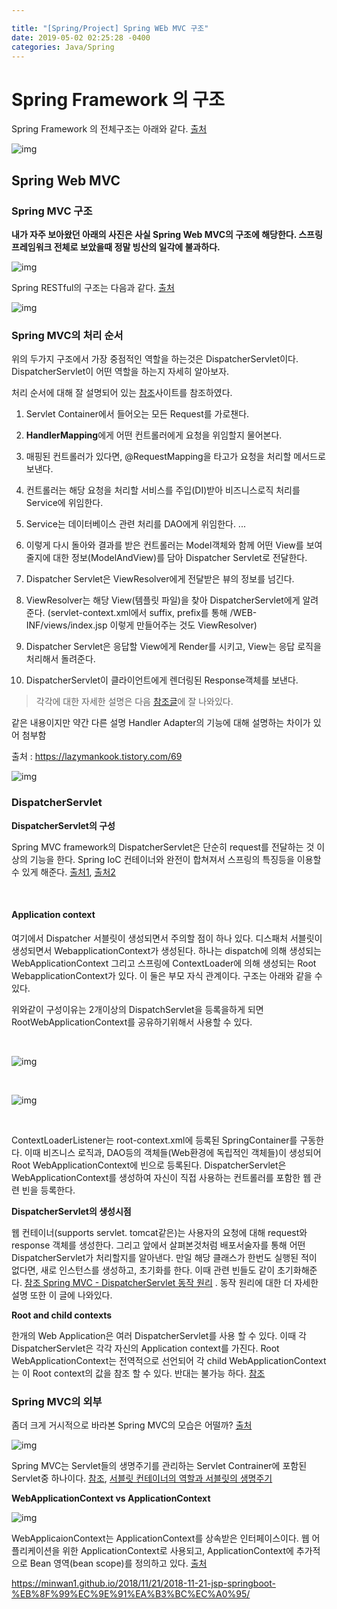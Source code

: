 ```yaml
---

title: "[Spring/Project] Spring WEb MVC 구조"
date: 2019-05-02 02:25:28 -0400
categories: Java/Spring
---
```




# Spring Framework 의 구조

Spring Framework 의 전체구조는 아래와 같다. [출처](<http://www.increpas.pe.kr/worker_course1.html?num=2&c_type=3>)

![img](http://increpas.com/ems/upload/images/springframework.png)



## Spring Web MVC

### Spring MVC 구조

**내가 자주 보아왔던 아래의 사진은 사실 Spring Web MVC의 구조에 해당한다. 스프링 프레임워크 전체로 보았을때 정말 빙산의 일각에 불과하다.** 

![img](https://t1.daumcdn.net/cfile/tistory/9934E4335A0E8EA01F)



Spring RESTful의 구조는 다음과 같다. [출처](<https://jeong-pro.tistory.com/96>)

![img](https://t1.daumcdn.net/cfile/tistory/99F609335A0E8EA010)



### Spring MVC의 처리 순서

위의 두가지 구조에서 가장 중점적인 역할을 하는것은 DispatcherServlet이다.  DispatcherServlet이 어떤 역할을 하는지 자세히 알아보자. 

처리 순서에 대해 잘 설명되어 있는 [참조](<https://jeong-pro.tistory.com/96>)사이트를 참조하였다.



1. Servlet Container에서 들어오는 모든 Request를 가로챈다.  

2. **HandlerMapping**에게 어떤 컨트롤러에게 요청을 위임할지 물어본다.

3. 매핑된 컨트롤러가 있다면, @RequestMapping을 타고가 요청을 처리할 메서드로 보낸다.

4. 컨트롤러는 해당 요청을 처리할 서비스를 주입(DI)받아 비즈니스로직 처리를 Service에 위임한다.
5. Service는 데이터베이스 관련 처리를 DAO에게 위임한다.
   ...
6. 이렇게 다시 돌아와 결과를 받은 컨트롤러는 Model객체와 함께 어떤 View를 보여줄지에 대한 정보(ModelAndView)를 담아 Dispatcher Servlet로 전달한다.
7. Dispatcher Servlet은 ViewResolver에게 전달받은 뷰의 정보를 넘긴다.
8. ViewResolver는 해당 View(템플릿 파일)을 찾아 DispatcherServlet에게 알려준다. 
   (servlet-context.xml에서 suffix, prefix를 통해 /WEB-INF/views/index.jsp 이렇게 만들어주는 것도 ViewResolver)
9. Dispatcher Servlet은 응답할 View에게 Render를 시키고, View는 응답 로직을 처리해서 돌려준다.
10. DispatcherServlet이 클라이언트에게 렌더링된 Response객체를 보낸다.

 

> 각각에 대한 자세한 설명은 다음 [참조글](<https://www.baeldung.com/spring-dispatcherservlet>)에 잘 나와있다. 



같은 내용이지만 약간 다른 설명 Handler Adapter의 기능에 대해 설명하는 차이가 있어 첨부함

출처 : https://lazymankook.tistory.com/69

![img](https://t1.daumcdn.net/cfile/tistory/99C231465B504E531A)

### DispatcherServlet

**DispatcherServlet의 구성**

Spring MVC framework의 DispatcherServlet은 단순히 request를 전달하는 것 이상의 기능을 한다. Spring IoC 컨테이너와 완전이 합쳐져서 스프링의 특징등을 이용할 수 있게 해준다. [출처1](<https://minwan1.github.io/2018/05/28/2018-05-28-spring-mvc/>), [출처2](<https://minwan1.github.io/2017/10/08/2017-10-08-Spring-Container,Servlet-Container/>)



<br>

#### Application context

여기에서 Dispatcher 서블릿이 생성되면서 주의할 점이 하나 있다. 디스패처 서블릿이 생성되면서 WebapplicationContext가 생성된다. 하나는 dispatch에 의해 생성되는 WebApplicationContext 그리고 스프링에 ContextLoader에 의해 생성되는 Root WebapplicationContext가 있다. 이 둘은 부모 자식 관계이다. 구조는 아래와 같을 수 있다.

위와같이 구성이유는 2개이상의 DispatchServlet을 등록을하게 되면 RootWebApplicationContext를 공유하기위해서 사용할 수 있다.

<br>

![img](https://i.imgur.com/IUf4orm.png)



<br>



![img](https://i.imgur.com/PlDF42i.png)



<br>

ContextLoaderListener는 root-context.xml에 등록된 SpringContainer를 구동한다. 이때 비즈니스 로직과, DAO등의 객체들(Web환경에 독립적인 객체들)이 생성되어 Root WebApplicationContext에 빈으로 등록된다. DispatcherServlet은 WebApplicationContext를 생성하여 자신이 직접 사용하는 컨트롤러를 포함한 웹 관련 빈을   등록한다. 



**DispatcherServlet의 생성시점**

  웹 컨테이너(supports servlet. tomcat같은)는 사용자의 요청에 대해 request와 response 객체를 생성한다. 그리고 앞에서 살펴본것처럼 배포서술자를 통해 어떤 DispatcherServlet가 처리할지를 알아낸다. 만일 해당 클래스가 한번도 실행된 적이 없다면, 새로 인스턴스를 생성하고, 초기화를 한다. 이때 관련 빈들도 같이 초기화해준다. [참조   Spring MVC - DispatcherServlet 동작 원리](<https://jess-m.tistory.com/15>) . 동작 원리에 대한 더 자세한 설명 또한 이 글에 나와있다.



**Root and child contexts**

한개의 Web Application은 여러 DispatcherServlet를 사용 할 수 있다. 이때 각 DispatcherServlet은 각각 자신의 Application context를 가진다. Root WebApplicationContext는 전역적으로 선언되어 각 child WebApplicationContext는 이 Root context의 값을 참조 할 수 있다. 반대는 불가능 하다. [참조](<https://howtodoinjava.com/spring-mvc/contextloaderlistener-vs-dispatcherservlet/>)

 

### Spring MVC의 외부

좀더 크게 거시적으로 바라본 Spring MVC의 모습은 어떨까? [출처](https://jojoldu.tistory.com/28)

![img](https://t1.daumcdn.net/cfile/tistory/2236F14757BBD25119)



Spring MVC는 Servlet들의 생명주기를 관리하는 Servlet Contrainer에 포함된 Servlet중 하나이다. [참조](https://jojoldu.tistory.com/28), [서블릿 컨테이너의 역할과 서블릿의 생명주기](<https://minwan1.github.io/2017/10/08/2017-10-08-Spring-Container,Servlet-Container/>)



**WebApplicationContext vs ApplicationContext**



![img](https://t1.daumcdn.net/cfile/tistory/276A9339579B5CDB2C)

WebApplicaionContext는  ApplicationContext를 상속받은 인터페이스이다. 웹 어플리케이션을 위한 ApplicationContext로 사용되고, ApplicationContext에 추가적으로 Bean 영역(bean scope)를 정의하고 있다. [출처](<https://jojoldu.tistory.com/28>)



<https://minwan1.github.io/2018/11/21/2018-11-21-jsp-springboot-%EB%8F%99%EC%9E%91%EA%B3%BC%EC%A0%95/>